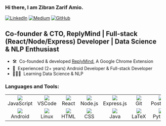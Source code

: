 ### Hi there, I am Zibran Zarif Amio.
[![LinkedIn](https://img.shields.io/badge/LinkedIn-0077B5?style=for-the-badge&logo=linkedin&logoColor=white)](https://www.linkedin.com/in/zibran-zarif-amio-b82717263/) [![Medium](https://img.shields.io/badge/Medium-12100E?style=for-the-badge&logo=medium&logoColor=white)](https://medium.com/@zibranif) [![GitHub](https://img.shields.io/badge/GitHub-100000?style=for-the-badge&logo=github&logoColor=white)](https://github.com/zzarif)

## Co-founder & CTO, ReplyMind | Full-stack (React/Node/Express) Developer | Data Science & NLP Enthusiast
- 🛠 &nbsp;Co-founded & developed <a href="https://www.replymind.com">ReplyMind</a>, A Google Chrome Extension
- 📝 &nbsp;Experienced (2+ years) Android Developer & Full-stack Developer
- 👨🏻‍💻 &nbsp;Learning Data Science & NLP

### Languages and Tools:
<table>
  <tr>
    <td align="center" width="96">
      <a href="https://skillicons.dev">
        <img src="https://skillicons.dev/icons?i=javascript">
      </a>
      <br>JavaScript
    </td>
    <td align="center" width="96">
      <a href="https://skillicons.dev">
        <img src="https://skillicons.dev/icons?i=vscode">
      </a>
      <br>VSCode
    </td>
    <td align="center" width="96">
      <a href="https://skillicons.dev">
        <img src="https://skillicons.dev/icons?i=react">
      </a>
      <br>React
    </td>
    <td align="center" width="96">
      <a href="https://skillicons.dev">
        <img src="https://skillicons.dev/icons?i=nodejs">
      </a>
      <br>Node.js
    </td>
    <td align="center" width="96">
      <a href="https://skillicons.dev">
        <img src="https://skillicons.dev/icons?i=express">
      </a>
      <br>Express.js
    </td>
    <td align="center" width="96">
      <a href="https://skillicons.dev">
        <img src="https://skillicons.dev/icons?i=git">
      </a>
      <br>Git
    </td>
    <td align="center" width="96"> 
      <a href="https://skillicons.dev">
        <img src="https://skillicons.dev/icons?i=postman">
      </a>
      <br>Postman
    </td>
    <td align="center" width="96"> 
      <a href="https://skillicons.dev">
        <img src="https://skillicons.dev/icons?i=heroku">
      </a>
      <br>Heroku
    </td>
    <td align="center" width="96"> 
      <a href="https://skillicons.dev">
        <img src="https://skillicons.dev/icons?i=sqlite">
      </a>
      <br>SQLite
    </td>
  </tr>
  <tr>
    <td align="center"  width="96">
      <a href="https://skillicons.dev">
        <img src="https://skillicons.dev/icons?i=androidstudio">
      </a>
      <br>Android
    </td>
     <td align="center"  width="96">
      <a href="https://skillicons.dev">
        <img src="https://skillicons.dev/icons?i=linux">
      </a>
      <br>Linux
    </td>
    <td align="center" width="96"> 
      <a href="https://skillicons.dev">
        <img src="https://skillicons.dev/icons?i=html">
      </a>
      <br>HTML
    </td>
    <td align="center"  width="96">
      <a href="https://skillicons.dev">
        <img src="https://skillicons.dev/icons?i=css">
      </a>
      <br>CSS
    </td>
    <td align="center"  width="96">
      <a href="https://skillicons.dev">
        <img src="https://skillicons.dev/icons?i=java">
      </a>
      <br>Java
    </td>
     <td align="center"  width="96">
      <a href="https://skillicons.dev">
        <img src="https://skillicons.dev/icons?i=latex">
      </a>
      <br>LaTeX
    </td>
    <td align="center"  width="96">
      <a href="https://skillicons.dev">
        <img src="https://skillicons.dev/icons?i=python">
      </a>
      <br>Python
    </td>
    <td align="center"  width="96">
      <a href="https://skillicons.dev">
        <img src="https://skillicons.dev/icons?i=django">
      </a>
      <br>Django
    </td>
  </tr>
</table>
<!--
### GitHub Stats:
[![Top Langs](https://github-readme-stats.vercel.app/api/top-langs/?username=zzarif)](https://github.com/anuraghazra/github-readme-stats)
-->

<!--
**zzarif/zzarif** is a ✨ _special_ ✨ repository because its `README.md` (this file) appears on your GitHub profile.

Here are some ideas to get you started:

- 🔭 I’m currently working on ...
- 🌱 I’m currently learning ...
- 👯 I’m looking to collaborate on ...
- 🤔 I’m looking for help with ...
- 💬 Ask me about ...
- 📫 How to reach me: ...
- 😄 Pronouns: ...
- ⚡ Fun fact: ...
-->
